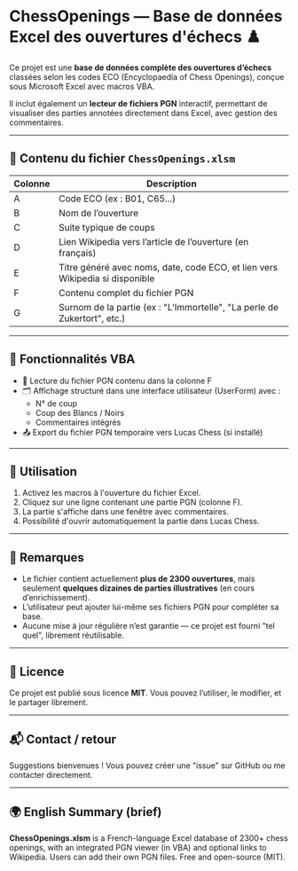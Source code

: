 # ChessOpenings — Base de données Excel des ouvertures d'échecs ♟️

Ce projet est une **base de données complète des ouvertures d’échecs** classées selon les codes ECO (Encyclopaedia of Chess Openings), conçue sous Microsoft Excel avec macros VBA.

Il inclut également un **lecteur de fichiers PGN** interactif, permettant de visualiser des parties annotées directement dans Excel, avec gestion des commentaires.

---

## 📌 Contenu du fichier `ChessOpenings.xlsm`

| Colonne | Description |
|---------|-------------|
| A       | Code ECO (ex : B01, C65...) |
| B       | Nom de l’ouverture |
| C       | Suite typique de coups |
| D       | Lien Wikipedia vers l’article de l’ouverture (en français) |
| E       | Titre généré avec noms, date, code ECO, et lien vers Wikipedia si disponible |
| F       | Contenu complet du fichier PGN |
| G       | Surnom de la partie (ex : "L’Immortelle", "La perle de Zukertort", etc.)

---

## 🧠 Fonctionnalités VBA

- 📂 Lecture du fichier PGN contenu dans la colonne F
- 🗂️ Affichage structuré dans une interface utilisateur (UserForm) avec :
  - N° de coup
  - Coup des Blancs / Noirs
  - Commentaires intégrés
- 📤 Export du fichier PGN temporaire vers Lucas Chess (si installé)

---

## 🚀 Utilisation

1. Activez les macros à l'ouverture du fichier Excel.
2. Cliquez sur une ligne contenant une partie PGN (colonne F).
3. La partie s'affiche dans une fenêtre avec commentaires.
4. Possibilité d'ouvrir automatiquement la partie dans Lucas Chess.

---

## 📢 Remarques

- Le fichier contient actuellement **plus de 2300 ouvertures**, mais seulement **quelques dizaines de parties illustratives** (en cours d’enrichissement).
- L’utilisateur peut ajouter lui-même ses fichiers PGN pour compléter sa base.
- Aucune mise à jour régulière n’est garantie — ce projet est fourni "tel quel", librement réutilisable.

---

## 📄 Licence

Ce projet est publié sous licence **MIT**. Vous pouvez l’utiliser, le modifier, et le partager librement.

---

## 📬 Contact / retour

Suggestions bienvenues ! Vous pouvez créer une "issue" sur GitHub ou me contacter directement.

---

## 🌍 English Summary (brief)

**ChessOpenings.xlsm** is a French-language Excel database of 2300+ chess openings, with an integrated PGN viewer (in VBA) and optional links to Wikipedia. Users can add their own PGN files. Free and open-source (MIT).
